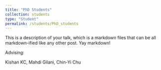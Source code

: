```yaml
---
title: "PhD Students"
collection: students
type: "Student"
permalink: /students/PhD_students
---
```


This is a description of your talk, which is a markdown files that can be all markdown-ified like any other post. Yay markdown!


Advising:

Kishan KC, Mahdi Gilani, Chin-Yi Chu
